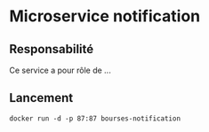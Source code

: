 # Microservice notification

## Responsabilité

Ce service a pour rôle de ...

## Lancement

    docker run -d -p 87:87 bourses-notification
